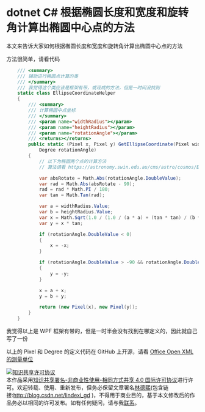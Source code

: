 # dotnet C# 根据椭圆长度和宽度和旋转角计算出椭圆中心点的方法

本文来告诉大家如何根据椭圆长度和宽度和旋转角计算出椭圆中心点的方法

<!--more-->
<!-- CreateTime:2021/8/28 10:22:57 -->

<!-- 发布 -->
<!-- 博客 -->

方法很简单，请看代码

```csharp
    /// <summary>
    /// 辅助进行椭圆点计算的类
    /// </summary>
    /// 我觉得这个类应该是框架有带，或现成的方法，但是一时间没找到
    static class EllipseCoordinateHelper
    {
        /// <summary>
        /// 计算椭圆中点坐标
        /// </summary>
        /// <param name="widthRadius"></param>
        /// <param name="heightRadius"></param>
        /// <param name="rotationAngle"></param>
        /// <returns></returns>
        public static (Pixel x, Pixel y) GetEllipseCoordinate(Pixel widthRadius, Pixel heightRadius,
            Degree rotationAngle)
        {
            // 以下为椭圆两个点的计算方法
            // 算法请看 https://astronomy.swin.edu.au/cms/astro/cosmos/E/Ellipse

            var absRotate = Math.Abs(rotationAngle.DoubleValue);
            var rad = Math.Abs(absRotate - 90);
            rad = rad * Math.PI / 180;
            var tan = Math.Tan(rad);

            var a = widthRadius.Value;
            var b = heightRadius.Value;
            var x = Math.Sqrt(1.0 / (1.0 / (a * a) + (tan * tan) / (b * b)));
            var y = x * tan;

            if (rotationAngle.DoubleValue < 0)
            {
                x = -x;
            }

            if (rotationAngle.DoubleValue > -90 && rotationAngle.DoubleValue < 90)
            {
                y = -y;
            }

            x = a + x;
            y = b + y;

            return (new Pixel(x), new Pixel(y));
        }
    }
```

我觉得以上是 WPF 框架有带的，但是一时半会没有找到在哪定义的，因此就自己写了一份

以上的 Pixel 和 Degree 的定义代码在 GitHub 上开源，请看 [Office Open XML 的测量单位](https://blog.lindexi.com/post/Office-Open-XML-%E7%9A%84%E6%B5%8B%E9%87%8F%E5%8D%95%E4%BD%8D.html )

<a rel="license" href="http://creativecommons.org/licenses/by-nc-sa/4.0/"><img alt="知识共享许可协议" style="border-width:0" src="https://licensebuttons.net/l/by-nc-sa/4.0/88x31.png" /></a><br />本作品采用<a rel="license" href="http://creativecommons.org/licenses/by-nc-sa/4.0/">知识共享署名-非商业性使用-相同方式共享 4.0 国际许可协议</a>进行许可。欢迎转载、使用、重新发布，但务必保留文章署名[林德熙](http://blog.csdn.net/lindexi_gd)(包含链接:http://blog.csdn.net/lindexi_gd )，不得用于商业目的，基于本文修改后的作品务必以相同的许可发布。如有任何疑问，请与我[联系](mailto:lindexi_gd@163.com)。
